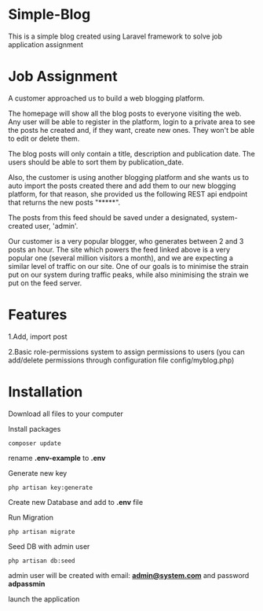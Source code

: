 # Simple-Blog
This is a simple blog created using Laravel framework to solve job application assignment

# Job Assignment

A customer approached us to build a web blogging platform.

The homepage will show all the blog posts to everyone visiting the web. Any user will be able to register in the platform, login to a private area to see the posts he created and, if they want, create new ones. They won't be able to edit or delete them.

The blog posts will only contain a title, description and publication date. The users should be able to sort them by publication_date.

Also, the customer is using another blogging platform and she wants us to auto import the posts created there and add them to our new blogging platform, for that reason, she provided us the following REST api endpoint that returns the new posts "*****". 

The posts from this feed should be saved under a designated, system-created user, 'admin'.

Our customer is a very popular blogger, who generates between 2 and 3 posts an hour. The site which powers the feed linked above is a very popular one (several million visitors a month), and we are expecting a similar level of traffic on our site. One of our goals is to minimise the strain put on our system during traffic peaks, while also minimising the strain we put on the feed server.

# Features
1.Add, import post

2.Basic role-permissions system to assign permissions to users (you can add/delete permissions through configuration file config/myblog.php)

# Installation
Download all files to your computer

Install packages

```composer update```

rename **.env-example** to **.env**

Generate new key

```php artisan key:generate```

Create new Database and add to **.env** file

Run Migration

```php artisan migrate```

Seed DB with admin user

```php artisan db:seed```

admin user will be created with email: **admin@system.com** and password **adpassmin**

launch the application
